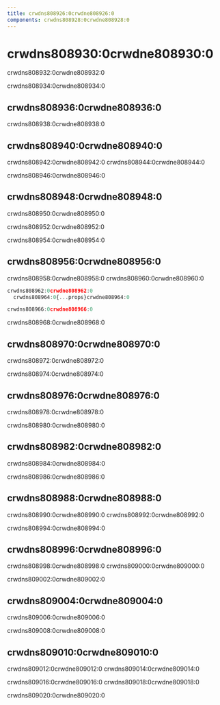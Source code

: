 ```yaml
---
title: crwdns808926:0crwdne808926:0
components: crwdns808928:0crwdne808928:0
---
```

# crwdns808930:0crwdne808930:0

<p class="description">crwdns808932:0crwdne808932:0</p>

crwdns808934:0crwdne808934:0

## crwdns808936:0crwdne808936:0

crwdns808938:0crwdne808938:0

## crwdns808940:0crwdne808940:0

crwdns808942:0crwdne808942:0 crwdns808944:0crwdne808944:0

crwdns808946:0crwdne808946:0

## crwdns808948:0crwdne808948:0

crwdns808950:0crwdne808950:0

crwdns808952:0crwdne808952:0

crwdns808954:0crwdne808954:0

## crwdns808956:0crwdne808956:0

crwdns808958:0crwdne808958:0 crwdns808960:0crwdne808960:0

```jsx
crwdns808962:0crwdne808962:0
  crwdns808964:0{...props}crwdne808964:0

crwdns808966:0crwdne808966:0
```

crwdns808968:0crwdne808968:0

## crwdns808970:0crwdne808970:0

crwdns808972:0crwdne808972:0

crwdns808974:0crwdne808974:0

## crwdns808976:0crwdne808976:0

crwdns808978:0crwdne808978:0

crwdns808980:0crwdne808980:0

## crwdns808982:0crwdne808982:0

crwdns808984:0crwdne808984:0

crwdns808986:0crwdne808986:0

## crwdns808988:0crwdne808988:0

crwdns808990:0crwdne808990:0 crwdns808992:0crwdne808992:0

crwdns808994:0crwdne808994:0

## crwdns808996:0crwdne808996:0

crwdns808998:0crwdne808998:0 crwdns809000:0crwdne809000:0

crwdns809002:0crwdne809002:0

## crwdns809004:0crwdne809004:0

crwdns809006:0crwdne809006:0

crwdns809008:0crwdne809008:0

## crwdns809010:0crwdne809010:0

crwdns809012:0crwdne809012:0 crwdns809014:0crwdne809014:0

crwdns809016:0crwdne809016:0 crwdns809018:0crwdne809018:0

crwdns809020:0crwdne809020:0